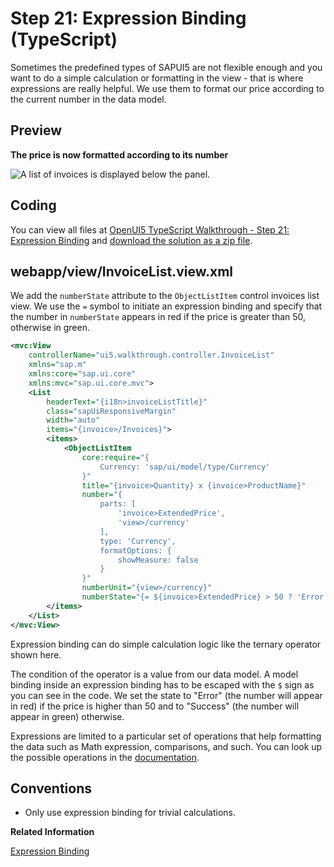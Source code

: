 <!-- loio8d67ba2cc18c484fa529de855596982a -->

# Step 21: Expression Binding \(TypeScript\)

Sometimes the predefined types of SAPUI5 are not flexible enough and you want to do a simple calculation or formatting in the view - that is where expressions are really helpful. We use them to format our price according to the current number in the data model.



## Preview

  
  
**The price is now formatted according to its number**

![A list of invoices is displayed below the panel.](images/UI5_Walkthrough_Step_21_636b700.png "The price is now formatted according to its number")



<a name="loio8d67ba2cc18c484fa529de855596982a__section_uzp_rmk_syb"/>

## Coding

You can view all files at [OpenUI5 TypeScript Walkthrough - Step 21: Expression Binding](https://github.com/sap-samples/ui5-typescript-walkthrough/tree/main/steps/21) and [download the solution as a zip file](https://sap-samples.github.io/ui5-typescript-walkthrough/ui5-typescript-walkthrough-step-21.zip).



<a name="loio8d67ba2cc18c484fa529de855596982a__section_vzp_rmk_syb"/>

## webapp/view/InvoiceList.view.xml

We add the `numberState` attribute to the `ObjectListItem` control invoices list view. We use the `=` symbol to initiate an expression binding and specify that the number in `numberState` appears in red if the price is greater than 50, otherwise in green.

```xml
<mvc:View
    controllerName="ui5.walkthrough.controller.InvoiceList"
    xmlns="sap.m"
    xmlns:core="sap.ui.core"
    xmlns:mvc="sap.ui.core.mvc">
    <List
        headerText="{i18n>invoiceListTitle}"
        class="sapUiResponsiveMargin"
        width="auto"
        items="{invoice>/Invoices}">
        <items>
            <ObjectListItem
                core:require="{
                    Currency: 'sap/ui/model/type/Currency'
                }"
                title="{invoice>Quantity} x {invoice>ProductName}"
                number="{
                    parts: [
                        'invoice>ExtendedPrice',
                        'view>/currency'
                    ],
                    type: 'Currency',
                    formatOptions: {
                        showMeasure: false
                    }
                }"
                numberUnit="{view>/currency}"
                numberState="{= ${invoice>ExtendedPrice} > 50 ? 'Error' : 'Success' }"/>
        </items>
    </List>
</mvc:View>
```

Expression binding can do simple calculation logic like the ternary operator shown here.

The condition of the operator is a value from our data model. A model binding inside an expression binding has to be escaped with the `$` sign as you can see in the code. We set the state to "Error" \(the number will appear in red\) if the price is higher than 50 and to "Success" \(the number will appear in green\) otherwise.

Expressions are limited to a particular set of operations that help formatting the data such as Math expression, comparisons, and such. You can look up the possible operations in the [documentation](../04_Essentials/expression-binding-daf6852.md).



## Conventions

-   Only use expression binding for trivial calculations.


**Related Information**  


[Expression Binding](../04_Essentials/expression-binding-daf6852.md "Expression binding is an enhancement of the SAPUI5 binding syntax, which allows for providing expressions instead of custom formatter functions.")

